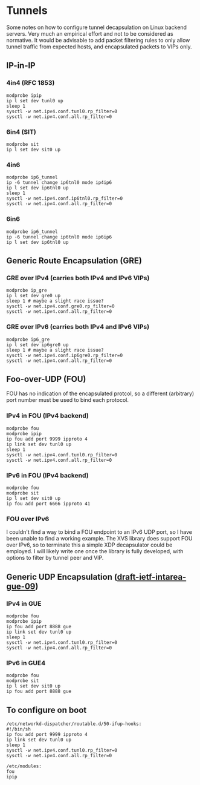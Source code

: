# Tunnels

Some notes on how to configure tunnel decapsulation on Linux backend
servers. Very much an empirical effort and not to be considered as
normative. It would be advisable to add packet filtering rules to only
allow tunnel traffic from expected hosts, and encapsulated packets to
VIPs only.

## IP-in-IP

### 4in4 (RFC 1853)

```
modprobe ipip
ip l set dev tunl0 up
sleep 1
sysctl -w net.ipv4.conf.tunl0.rp_filter=0
sysctl -w net.ipv4.conf.all.rp_filter=0
```

### 6in4 (SIT)

```
modprobe sit
ip l set dev sit0 up
```

### 4in6

```
modprobe ip6_tunnel
ip -6 tunnel change ip6tnl0 mode ip4ip6
ip l set dev ip6tnl0 up
sleep 1
sysctl -w net.ipv4.conf.ip6tnl0.rp_filter=0
sysctl -w net.ipv4.conf.all.rp_filter=0
```

### 6in6

```
modprobe ip6_tunnel
ip -6 tunnel change ip6tnl0 mode ip6ip6
ip l set dev ip6tnl0 up
```


## Generic Route Encapsulation (GRE)

### GRE over IPv4 (carries both IPv4 and IPv6 VIPs)

```
modprobe ip_gre
ip l set dev gre0 up
sleep 1 # maybe a slight race issue?
sysctl -w net.ipv4.conf.gre0.rp_filter=0
sysctl -w net.ipv4.conf.all.rp_filter=0
````


### GRE over IPv6 (carries both IPv4 and IPv6 VIPs)

```
modprobe ip6_gre
ip l set dev ip6gre0 up
sleep 1 # maybe	a slight race issue?
sysctl -w net.ipv4.conf.ip6gre0.rp_filter=0
sysctl -w net.ipv4.conf.all.rp_filter=0
```


## Foo-over-UDP (FOU)

FOU has no indication of the encapsulated protcol, so a different
(arbitrary) port number must be used to bind each protocol.

### IPv4 in FOU (IPv4 backend)

```
modprobe fou
modprobe ipip
ip fou add port 9999 ipproto 4
ip link set dev tunl0 up
sleep 1
sysctl -w net.ipv4.conf.tunl0.rp_filter=0
sysctl -w net.ipv4.conf.all.rp_filter=0
```

### IPv6 in FOU (IPv4 backend)

```
modprobe fou
modprobe sit
ip l set dev sit0 up
ip fou add port 6666 ipproto 41
```

### FOU over IPv6

I couldn't find a way to bind a FOU endpoint to an IPv6 UDP port, so I
have been unable to find a working example. The XVS library does
support FOU over IPv6, so to terminate this a simple XDP decapsulator
could be employed. I will likely write one once the library is fully
developed, with options to filter by tunnel peer and VIP.


## Generic UDP Encapsulation ([draft-ietf-intarea-gue-09](https://datatracker.ietf.org/doc/html/draft-ietf-intarea-gue-09))

### IPv4 in GUE

```
modprobe fou
modprobe ipip
ip fou add port 8888 gue
ip link set dev tunl0 up
sleep 1
sysctl -w net.ipv4.conf.tunl0.rp_filter=0
sysctl -w net.ipv4.conf.all.rp_filter=0
```

### IPv6 in GUE4

```
modprobe fou
modprobe sit
ip l set dev sit0 up
ip fou add port 8888 gue
```


## To configure on boot

```
/etc/networkd-dispatcher/routable.d/50-ifup-hooks:
#!/bin/sh
ip fou add port 9999 ipproto 4
ip link set dev tunl0 up
sleep 1
sysctl -w net.ipv4.conf.tunl0.rp_filter=0
sysctl -w net.ipv4.conf.all.rp_filter=0
```

```
/etc/modules:
fou
ipip
```
